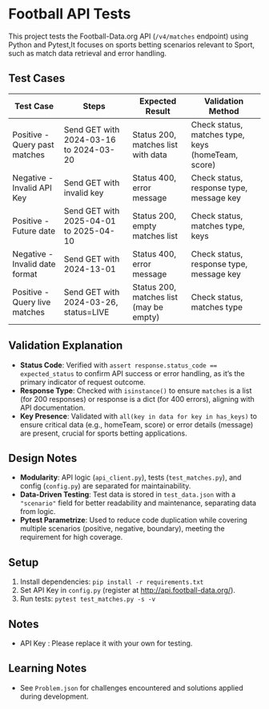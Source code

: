 # Football API Tests

This project tests the Football-Data.org API (`/v4/matches` endpoint) using Python and Pytest,It focuses on sports betting scenarios relevant to Sport, such as match data retrieval and error handling.

## Test Cases

| Test Case                   | Steps                                              | Expected Result                        | Validation Method                          |
|-----------------------------|----------------------------------------------------|----------------------------------------|--------------------------------------------|
| Positive - Query past matches | Send GET with 2024-03-16 to 2024-03-20           | Status 200, matches list with data     | Check status, matches type, keys (homeTeam, score) |
| Negative - Invalid API Key  | Send GET with invalid key                          | Status 400, error message              | Check status, response type, message key   |
| Positive - Future date      | Send GET with 2025-04-01 to 2025-04-10             | Status 200, empty matches list         | Check status, matches type, keys           |
| Negative - Invalid date format | Send GET with 2024-13-01                        | Status 400, error message              | Check status, response type, message key   |
| Positive - Query live matches | Send GET with 2024-03-26, status=LIVE            | Status 200, matches list (may be empty)| Check status, matches type                 |

## Validation Explanation
- **Status Code**: Verified with `assert response.status_code == expected_status` to confirm API success or error handling, as it’s the primary indicator of request outcome.
- **Response Type**: Checked with `isinstance()` to ensure `matches` is a list (for 200 responses) or response is a dict (for 400 errors), aligning with API documentation.
- **Key Presence**: Validated with `all(key in data for key in has_keys)` to ensure critical data (e.g., homeTeam, score) or error details (message) are present, crucial for sports betting applications.

## Design Notes
- **Modularity**: API logic (`api_client.py`), tests (`test_matches.py`), and config (`config.py`) are separated for maintainability.
- **Data-Driven Testing**: Test data is stored in `test_data.json` with a `"scenario"` field for better readability and maintenance, separating data from logic.
- **Pytest Parametrize**: Used to reduce code duplication while covering multiple scenarios (positive, negative, boundary), meeting the requirement for high coverage.

## Setup
1. Install dependencies: `pip install -r requirements.txt`
2. Set API Key in `config.py` (register at http://api.football-data.org/).
3. Run tests: `pytest test_matches.py -s -v`

## Notes
- API Key : Please replace it with your own for testing.

## Learning Notes
- See `Problem.json` for challenges encountered and solutions applied during development.